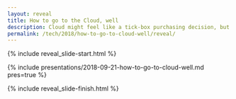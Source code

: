```yaml
---
layout: reveal
title: How to go to the Cloud, well
description: Cloud might feel like a tick-box purchasing decision, but getting tangible business outcomes from a Cloud strategy is all about the people.
permalink: /tech/2018/how-to-go-to-cloud-well/reveal/
---
```


{% include reveal_slide-start.html %}

{% include presentations/2018-09-21-how-to-go-to-cloud-well.md pres=true %}

{% include reveal_slide-finish.html %}
